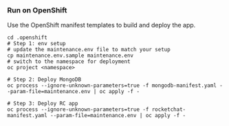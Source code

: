 ### Run on OpenShift
Use the OpenShift manifest templates to build and deploy the app.
```shell
cd .openshift
# Step 1: env setup
# update the maintenance.env file to match your setup
cp maintenance.env.sample maintenance.env
# switch to the namespace for deployment
oc project <namespace>

# Step 2: Deploy MongoDB
oc process --ignore-unknown-parameters=true -f mongodb-manifest.yaml --param-file=maintenance.env | oc apply -f -

# Step 3: Deploy RC app
oc process --ignore-unknown-parameters=true -f rocketchat-manifest.yaml --param-file=maintenance.env | oc apply -f -
```

